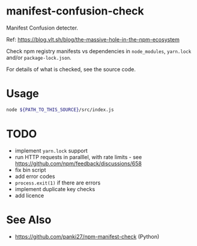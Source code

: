 manifest-confusion-check
========================

Manifest Confusion detecter.

Ref: https://blog.vlt.sh/blog/the-massive-hole-in-the-npm-ecosystem

Check npm registry manifests vs dependencies in `node_modules`, `yarn.lock` and/or `package-lock.json`.

For details of what is checked, see the source code.

# Usage

```sh
node ${PATH_TO_THIS_SOURCE}/src/index.js
```

# TODO

* implement `yarn.lock` support
* run HTTP requests in paralllel, with rate limits - see https://github.com/npm/feedback/discussions/658
* fix bin script
* add error codes
* `process.exit(1)` if there are errors
* implement duplicate key checks
* add licence

# See Also

* https://github.com/panki27/npm-manifest-check (Python)
